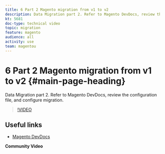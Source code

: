 ```yaml
---
title: 6 Part 2 Magento migration from v1 to v2
description: Data Migration part 2. Refer to Magento DevDocs, review the configuration file, and configure migration.
kt: 5681
doc-type: technical video
topic: migration
feature: magento
audience: all
activity: use
team: magentou
---
```


# 6 Part 2 Magento migration from v1 to v2 {#main-page-heading}

Data Migration part 2. Refer to Magento DevDocs, review the configuration file, and configure migration.

>[!VIDEO](https://video.tv.adobe.com/v/35841?quality=12&learn=on)

## Useful links

* [Magento DevDocs](https://devdocs.magento.com/guides/v2.3/migration/migration-tool-configure.html)

**Community Video**